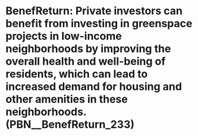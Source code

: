 # BenefReturn: __Private investors can benefit from investing in greenspace projects in low-income neighborhoods by improving the overall health and well-being of residents, which can lead to increased demand for housing and other amenities in these neighborhoods.__ (PBN__BenefReturn_233)

